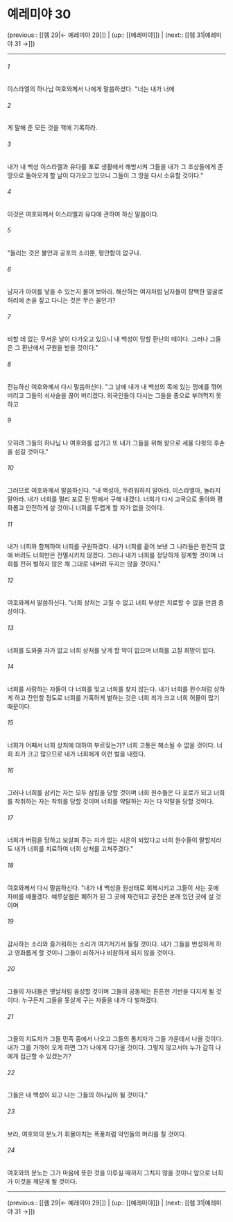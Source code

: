 # 예레미야 30

(previous:: [[렘 29|← 예레미야 29]]) | (up:: [[예레미야]]) | (next:: [[렘 31|예레미야 31 →]])

***




###### 1 

이스라엘의 하나님 여호와께서 나에게 말씀하셨다. "너는 내가 너에 



###### 2 

게 말해 준 모든 것을 책에 기록하라. 



###### 3 

내가 내 백성 이스라엘과 유다를 포로 생활에서 해방시켜 그들을 내가 그 조상들에게 준 땅으로 돌아오게 할 날이 다가오고 있으니 그들이 그 땅을 다시 소유할 것이다." 



###### 4 

이것은 여호와께서 이스라엘과 유다에 관하여 하신 말씀이다. 



###### 5 

"들리는 것은 불안과 공포의 소리뿐, 평안함이 없구나. 



###### 6 

남자가 아이를 낳을 수 있는지 물어 보아라. 해산하는 여자처럼 남자들이 창백한 얼굴로 허리에 손을 짚고 다니는 것은 무슨 꼴인가? 



###### 7 

비할 데 없는 무서운 날이 다가오고 있으니 내 백성이 당할 환난의 때이다. 그러나 그들은 그 환난에서 구원을 받을 것이다." 



###### 8 

전능하신 여호와께서 다시 말씀하신다. "그 날에 내가 내 백성의 목에 있는 멍에를 꺾어 버리고 그들의 쇠사슬을 끊어 버리겠다. 외국인들이 다시는 그들을 종으로 부려먹지 못하고 



###### 9 

오히려 그들의 하나님 나 여호와를 섬기고 또 내가 그들을 위해 왕으로 세울 다윗의 후손을 섬길 것이다." 



###### 10 

그러므로 여호와께서 말씀하신다. "내 백성아, 두려워하지 말아라. 이스라엘아, 놀라지 말아라. 내가 너희를 멀리 포로 된 땅에서 구해 내겠다. 너희가 다시 고국으로 돌아와 평화롭고 안전하게 살 것이니 너희를 두렵게 할 자가 없을 것이다. 



###### 11 

내가 너희와 함께하여 너희를 구원하겠다. 내가 너희를 흩어 보낸 그 나라들은 완전히 없애 버려도 너희만은 전멸시키지 않겠다. 그러나 내가 너희를 정당하게 징계할 것이며 너희를 전혀 벌하지 않은 채 그대로 내버려 두지는 않을 것이다." 



###### 12 

여호와께서 말씀하신다. "너희 상처는 고칠 수 없고 너희 부상은 치료할 수 없을 만큼 중상이다. 



###### 13 

너희를 도와줄 자가 없고 너희 상처를 낫게 할 약이 없으며 너희를 고칠 희망이 없다. 



###### 14 

너희를 사랑하는 자들이 다 너희를 잊고 너희를 찾지 않는다. 내가 너희를 원수처럼 상하게 하고 잔인할 정도로 너희를 가혹하게 벌하는 것은 너희 죄가 크고 너희 허물이 많기 때문이다. 



###### 15 

너희가 어째서 너희 상처에 대하여 부르짖는가? 너희 고통은 해소될 수 없을 것이다. 너희 죄가 크고 많으므로 내가 너희에게 이런 벌을 내렸다. 



###### 16 

그러나 너희를 삼키는 자는 모두 삼킴을 당할 것이며 너희 원수들은 다 포로가 되고 너희를 착취하는 자는 착취를 당할 것이며 너희를 약탈하는 자는 다 약탈을 당할 것이다. 



###### 17 

너희가 버림을 당하고 보살펴 주는 자가 없는 시온이 되었다고 너희 원수들이 말할지라도 내가 너희를 치료하여 너희 상처를 고쳐주겠다." 



###### 18 

여호와께서 다시 말씀하신다. "내가 내 백성을 원상태로 회복시키고 그들이 사는 곳에 자비를 베풀겠다. 예루살렘은 폐허가 된 그 곳에 재건되고 궁전은 본래 있던 곳에 설 것이며 



###### 19 

감사하는 소리와 즐거워하는 소리가 여기저기서 들릴 것이다. 내가 그들을 번성하게 하고 영화롭게 할 것이니 그들이 쇠하거나 비참하게 되지 않을 것이다. 



###### 20 

그들의 자녀들은 옛날처럼 융성할 것이며 그들의 공동체는 튼튼한 기반을 다지게 될 것이다. 누구든지 그들을 못살게 구는 자들을 내가 다 벌하겠다. 



###### 21 

그들의 지도자가 그들 민족 중에서 나오고 그들의 통치자가 그들 가운데서 나올 것이다. 내가 그를 가까이 오게 하면 그가 나에게 다가올 것이다. 그렇지 않고서야 누가 감히 나에게 접근할 수 있겠는가? 



###### 22 

그들은 내 백성이 되고 나는 그들의 하나님이 될 것이다." 



###### 23 

보라, 여호와의 분노가 휘몰아치는 폭풍처럼 악인들의 머리를 칠 것이다. 



###### 24 

여호와의 분노는 그가 마음에 뜻한 것을 이루실 때까지 그치지 않을 것이니 앞으로 너희가 이것을 깨닫게 될 것이다.

***

(previous:: [[렘 29|← 예레미야 29]]) | (up:: [[예레미야]]) | (next:: [[렘 31|예레미야 31 →]])
